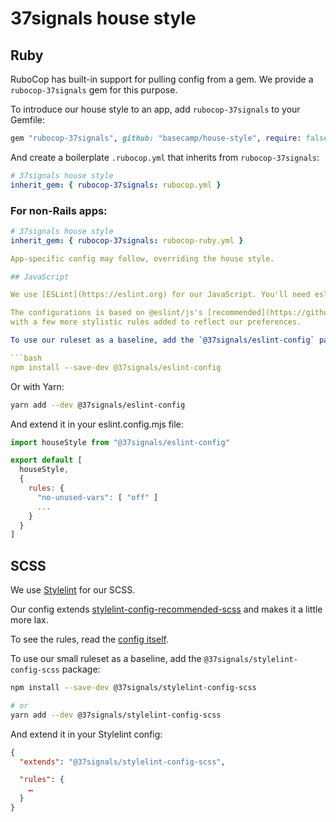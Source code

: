 # 37signals house style

## Ruby

RuboCop has built-in support for pulling config from a gem. We provide a
`rubocop-37signals` gem for this purpose.

To introduce our house style to an app, add `rubocop-37signals` to your Gemfile:
```ruby
gem "rubocop-37signals", github: "basecamp/house-style", require: false
```

And create a boilerplate `.rubocop.yml` that inherits from `rubocop-37signals`:
```yaml
# 37signals house style
inherit_gem: { rubocop-37signals: rubocop.yml }
```

### For non-Rails apps:
```yaml
# 37signals house style
inherit_gem: { rubocop-37signals: rubocop-ruby.yml }

App-specific config may follow, overriding the house style.

## JavaScript

We use [ESLint](https://eslint.org) for our JavaScript. You'll need eslint 9 or higher to use our shared config.

The configurations is based on @eslint/js's [recommended](https://github.com/eslint/eslint/blob/main/packages/js/src/configs/eslint-recommended.js) config,
with a few more stylistic rules added to reflect our preferences.

To use our ruleset as a baseline, add the `@37signals/eslint-config` package:

```bash
npm install --save-dev @37signals/eslint-config
```

Or with Yarn:

```bash
yarn add --dev @37signals/eslint-config
```

And extend it in your eslint.config.mjs file:

```js
import houseStyle from "@37signals/eslint-config"

export default [
  houseStyle,
  {
    rules: {
      "no-unused-vars": [ "off" ]
      ...
    }
  }
]

```

## SCSS

We use [Stylelint](https://stylelint.io) for our SCSS.

Our config extends [stylelint-config-recommended-scss](https://github.com/stylelint-scss/stylelint-config-recommended-scss) and makes it a little more lax.

To see the rules, read the [config itself](/stylelint-config-scss/index.js).

To use our small ruleset as a baseline, add the `@37signals/stylelint-config-scss` package:
```bash
npm install --save-dev @37signals/stylelint-config-scss

# or
yarn add --dev @37signals/stylelint-config-scss
```
And extend it in your Stylelint config:
```json
{
  "extends": "@37signals/stylelint-config-scss",

  "rules": {
    …
  }
}
```
